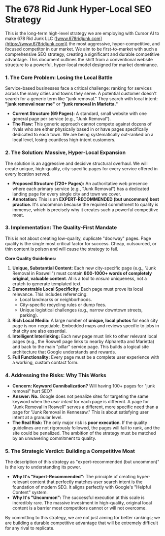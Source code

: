 # **The 678 Rid Junk Hyper-Local SEO Strategy**

This is the long-term high-level strategy we are employing with Cursor AI to make 678 Rid Junk LLC ([www.678ridjunk.com](https://www.678ridjunk.com)) the most aggressive, hyper-competitive, and focused competitor in our market. We aim to be first-to-market with such a comprehensive SEO strategy, creating a significant and durable competitive advantage. This document outlines the shift from a conventional website structure to a powerful, hyper-local model designed for market dominance.

### **1\. The Core Problem: Losing the Local Battle**

Service-based businesses face a critical challenge: ranking for services across the many cities and towns they serve. A potential customer doesn't search for a generic term like "junk removal." They search with local intent: **"junk removal near me"** or **"junk removal in Marietta."**

* **Current Structure (69 Pages):** A standard, small website with one general page per service (e.g., "Junk Removal").  
* **The Flaw:** This generic approach cannot compete against dozens of rivals who are either physically based in or have pages specifically dedicated to each town. We are being systematically out-ranked on a local level, losing countless high-intent customers.

### **2\. The Solution: Massive, Hyper-Local Expansion**

The solution is an aggressive and decisive structural overhaul. We will create unique, high-quality, city-specific pages for every service offered in every location served.

* **Proposed Structure (720+ Pages):** An authoritative web presence where each primary service (e.g., "Junk Removal") has a dedicated landing page for every single city and town we cover.  
* **Annotation:** This is an **EXPERT-RECOMMENDED (but uncommon) best practice.** It's uncommon because the required commitment to quality is immense, which is precisely why it creates such a powerful competitive moat.

### **3\. Implementation: The Quality-First Mandate**

This is not about creating low-quality, duplicate "doorway" pages. Page quality is the single most critical factor for success. Cheap, outsourced, or thin content is poison and will cause the strategy to fail.

**Core Quality Guidelines:**

1. **Unique, Substantial Content:** Each new city-specific page (e.g., "Junk Removal in Roswell") must contain **800-1000+ words of completely original, valuable content**. AI is a tool to *ensure* uniqueness, not a crutch to generate templated text.  
2. **Demonstrable Local Specificity:** Each page must prove its local relevance. This includes referencing:  
   * Local landmarks or neighborhoods.  
   * City-specific recycling rules or dump fees.  
   * Unique logistical challenges (e.g., narrow downtown streets, parking).  
3. **Rich Local Media:** A large number of **unique, local photos** for each city page is non-negotiable. Embedded maps and reviews specific to jobs in that city are also essential.  
4. **Intelligent Interlinking:** Each new page must link to other relevant local pages (e.g., the Roswell page links to nearby Alpharetta and Marietta) and back to the main "pillar" service page. This builds a logical site architecture that Google understands and rewards.  
5. **Full Functionality:** Every page must be a complete user experience with a working, custom contact form.

### **4\. Addressing the Risks: Why This Works**

* **Concern: Keyword Cannibalization?** Will having 100+ pages for "junk removal" hurt SEO?  
* **Answer: No.** Google does not penalize sites for targeting the same keyword when the *user intent* for each page is different. A page for "Junk Removal in Roswell" serves a different, more specific need than a page for "Junk Removal in Kennesaw." This is about satisfying user intent at a granular level.  
* **The Real Risk:** The only major risk is **poor execution**. If the quality guidelines are not rigorously followed, the pages will fail to rank, and the site could be penalized. The ambition of the strategy must be matched by an unwavering commitment to quality.

### **5\. The Strategic Verdict: Building a Competitive Moat**

The description of this strategy as "expert-recommended (but uncommon)" is the key to understanding its power.

* **Why It's "Expert-Recommended":** The principle of creating hyper-relevant content that perfectly matches user search intent is the foundation of modern SEO. It aligns perfectly with Google's "Helpful Content" system.  
* **Why It's "Uncommon":** The successful execution at this scale is incredibly rare. The massive investment in high-quality, original local content is a barrier most competitors cannot or will not overcome.

By committing to this strategy, we are not just aiming for better rankings; we are building a durable competitive advantage that will be extremely difficult for any rival to replicate.